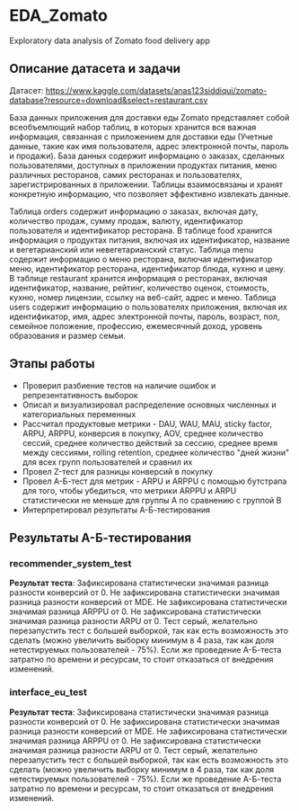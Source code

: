 # EDA_Zomato
Exploratory data analysis of Zomato food delivery app

## Описание датасета и задачи
Датасет: https://www.kaggle.com/datasets/anas123siddiqui/zomato-database?resource=download&select=restaurant.csv

База данных приложения для доставки еды Zomato представляет собой всеобъемлющий набор таблиц, в которых хранится вся важная информация, связанная с приложением для доставки еды (Учетные данные, такие как имя пользователя, адрес электронной почты, пароль и продажи). База данных содержит информацию о заказах, сделанных пользователями, доступных в приложении продуктах питания, меню различных ресторанов, самих ресторанах и пользователях, зарегистрированных в приложении. Таблицы взаимосвязаны и хранят конкретную информацию, что позволяет эффективно извлекать данные. 

Таблица orders содержит информацию о заказах, включая дату, количество продаж, сумму продаж, валюту, идентификатор пользователя и идентификатор ресторана. 
В таблице food хранится информация о продуктах питания, включая их идентификатор, название и вегетарианский или невегетарианский статус. Таблица menu содержит информацию о меню ресторана, включая идентификатор меню, идентификатор ресторана, идентификатор блюда, кухню и цену. В таблице restaurant хранится информация о ресторанах, включая идентификатор, название, рейтинг, количество оценок, стоимость, кухню, номер лицензии, ссылку на веб-сайт, адрес и меню. 
Таблица users содержит информацию о пользователях приложения, включая их идентификатор, имя, адрес электронной почты, пароль, возраст, пол, семейное положение, профессию, ежемесячный доход, уровень образования и размер семьи.
## Этапы работы
- Проверил разбиение тестов на наличие ошибок и репрезентативность выборок
- Описал и визуализировал распределение основных численных и категориальных переменных
- Рассчитал продуктовые метрики - DAU, WAU, MAU, sticky factor, ARPU, ARPPU, конверсия в покупку, AOV, среднее количество сессий, среднее количество действий за сессию, среднее время между сессиями, rolling retention, среднее количество "дней жизни" для всех групп пользователей и сравнил их
- Провел Z-тест для разницы конверсий в покупку
- Провел А-Б-тест для  метрик - ARPU и ARPPU с помощью бутстрапа для того, чтобы убедиться, что метрики ARPPU и ARPU статистически не меньше для группы A по сравнению с группой B
- Интерпретировал результаты А-Б-тестирования
  
## Результаты А-Б-тестирования
### recommender_system_test
**Результат теста**: Зафиксирована статистически значимая разница разности конверсий от 0. Не зафиксирована статистически значимая разница разности конверсий от MDE. Не зафиксирована статистически значимая разница ARPPU от 0. Не зафиксирована статистически значимая разница разности ARPU от 0. Тест серый, желательно перезапустить тест с большей выборкой, так как есть возможность это сделать (можно увеличить выборку минимум в 4 раза, так как доля нетестируемых пользователей - 75%). Если же проведение А-Б-теста затратно по времени и ресурсам, то стоит отказаться от внедрения изменений.
### interface_eu_test
**Результат теста**: Зафиксирована статистически значимая разница разности конверсий от 0. Не зафиксирована статистически значимая разница разности конверсий от MDE. Не зафиксирована статистически значимая разница ARPPU от 0. Не зафиксирована статистически значимая разница разности ARPU от 0. Тест серый, желательно перезапустить тест с большей выборкой, так как есть возможность это сделать (можно увеличить выборку минимум в 4 раза, так как доля нетестируемых пользователей - 75%). Если же проведение А-Б-теста затратно по времени и ресурсам, то стоит отказаться от внедрения изменений.





